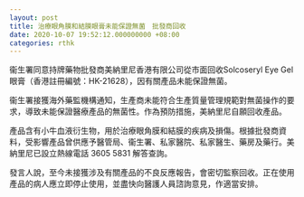 ```yaml
---
layout: post
title: 治療眼角膜和結膜眼膏未能保證無菌　批發商回收
date: 2020-10-07 19:52:12.000000000 +08:00
categories: rthk
---
```


衞生署同意持牌藥物批發商美納里尼香港有限公司從市面回收Solcoseryl Eye Gel眼膏（香港註冊編號：HK-21628），因有關產品未能保證無菌。

衞生署接獲海外藥監機構通知，生產商未能符合生產質量管理規範對無菌操作的要求，導致未能保證醫療產品的無菌性。作為預防措施，美納里尼自願回收產品。

產品含有小牛血液衍生物，用於治療眼角膜和結膜的疾病及損傷。根據批發商資料，受影響產品曾供應予醫管局、衞生署、私家醫院、私家醫生、藥房及藥行。美納里尼已設立熱線電話 3605 5831 解答查詢。

發言人說，至今未接獲涉及有關產品的不良反應報告，會密切監察回收。正在使用產品的病人應立即停止使用，並盡快向醫護人員諮詢意見，作適當安排。
